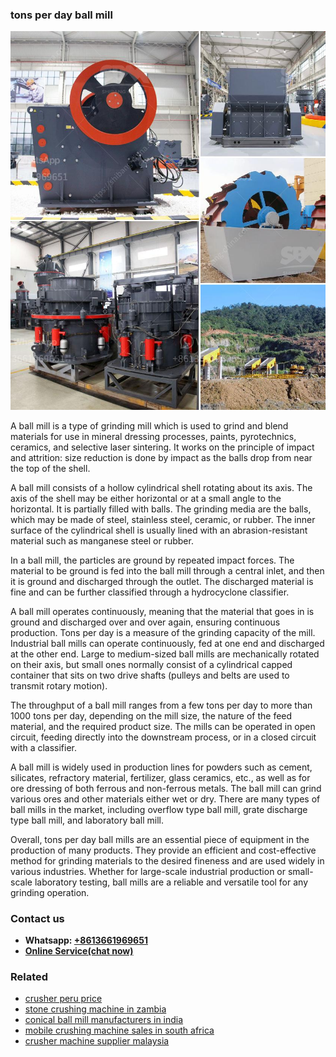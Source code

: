 <h3>tons per day ball mill</h3><img src='1702950617.jpg' alt=''><p>A ball mill is a type of grinding mill which is used to grind and blend materials for use in mineral dressing processes, paints, pyrotechnics, ceramics, and selective laser sintering. It works on the principle of impact and attrition: size reduction is done by impact as the balls drop from near the top of the shell. </p><p>A ball mill consists of a hollow cylindrical shell rotating about its axis. The axis of the shell may be either horizontal or at a small angle to the horizontal. It is partially filled with balls. The grinding media are the balls, which may be made of steel, stainless steel, ceramic, or rubber. The inner surface of the cylindrical shell is usually lined with an abrasion-resistant material such as manganese steel or rubber. </p><p>In a ball mill, the particles are ground by repeated impact forces. The material to be ground is fed into the ball mill through a central inlet, and then it is ground and discharged through the outlet. The discharged material is fine and can be further classified through a hydrocyclone classifier. </p><p>A ball mill operates continuously, meaning that the material that goes in is ground and discharged over and over again, ensuring continuous production. Tons per day is a measure of the grinding capacity of the mill. Industrial ball mills can operate continuously, fed at one end and discharged at the other end. Large to medium-sized ball mills are mechanically rotated on their axis, but small ones normally consist of a cylindrical capped container that sits on two drive shafts (pulleys and belts are used to transmit rotary motion). </p><p>The throughput of a ball mill ranges from a few tons per day to more than 1000 tons per day, depending on the mill size, the nature of the feed material, and the required product size. The mills can be operated in open circuit, feeding directly into the downstream process, or in a closed circuit with a classifier. </p><p>A ball mill is widely used in production lines for powders such as cement, silicates, refractory material, fertilizer, glass ceramics, etc., as well as for ore dressing of both ferrous and non-ferrous metals. The ball mill can grind various ores and other materials either wet or dry. There are many types of ball mills in the market, including overflow type ball mill, grate discharge type ball mill, and laboratory ball mill. </p><p>Overall, tons per day ball mills are an essential piece of equipment in the production of many products. They provide an efficient and cost-effective method for grinding materials to the desired fineness and are used widely in various industries. Whether for large-scale industrial production or small-scale laboratory testing, ball mills are a reliable and versatile tool for any grinding operation.</p><h3>Contact us</h3><ul><li><strong>Whatsapp:&nbsp;<a href="https://wa.me/8613661969651">+8613661969651</a></strong></li><li><a href="https://swt.shibang-china.com/?git&amp;zhl&amp;tons per day ball mill"><strong>Online Service(chat now)</strong></a></li></ul><h3>Related</h3><ul><li><a href='crusher peru price.md'>crusher peru price</a></li><li><a href='stone crushing machine in zambia.md'>stone crushing machine in zambia</a></li><li><a href='conical ball mill manufacturers in india.md'>conical ball mill manufacturers in india</a></li><li><a href='mobile crushing machine sales in south africa.md'>mobile crushing machine sales in south africa</a></li><li><a href='crusher machine supplier malaysia.md'>crusher machine supplier malaysia</a></li></ul>